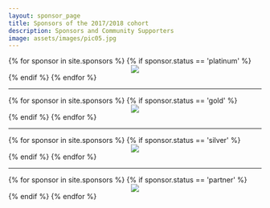 ```yaml
---
layout: sponsor_page
title: Sponsors of the 2017/2018 cohort
description: Sponsors and Community Supporters
image: assets/images/pic05.jpg
---
```


<div class="row">
{% for sponsor in site.sponsors %}
	{% if sponsor.status == 'platinum' %}
		<div class="4u 12u$(small)" style="text-align:center;">
			<span class="image fit">
				<img src="{{ sponsor.img | prepend: site.baseurl | prepend: site.url }}" class="img-sponsor">
			</span>
		</div>
	{% endif %}
{% endfor %}
</div>

<hr>

<div class="row">
{% for sponsor in site.sponsors %}
	{% if sponsor.status == 'gold' %}
		<div class="4u 12u$(small)" style="text-align:center;">
			<span class="image fit">
				<img src="{{ sponsor.img | prepend: site.baseurl | prepend: site.url }}" class="img-sponsor">
			</span>
		</div>
	{% endif %}
{% endfor %}
</div>

<hr>

<div class="row">
{% for sponsor in site.sponsors %}
	{% if sponsor.status == 'silver' %}
		<div class="4u 12u$(small)" style="text-align:center;">
			<span class="image fit">
				<img src="{{ sponsor.img | prepend: site.baseurl | prepend: site.url }}" class="img-sponsor">
			</span>
		</div>
	{% endif %}
{% endfor %}
</div>

<hr>

<div class="row">
{% for sponsor in site.sponsors %}
	{% if sponsor.status == 'partner' %}
		<div class="4u 12u$(small)" style="text-align:center;">
			<span class="image fit">
				<img src="{{ sponsor.img | prepend: site.baseurl | prepend: site.url }}" class="img-sponsor">
			</span>
		</div>
	{% endif %}
{% endfor %}
</div>
